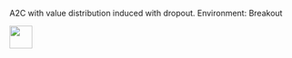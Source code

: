 

A2C with value distribution induced with dropout.
Environment: Breakout


<img src="https://media.giphy.com/media/vFKqnCdLPNOKc/giphy.gif" width="40" height="40" />






